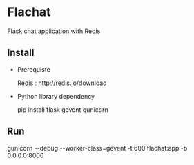 Flachat
=======

Flask chat application with Redis



Install
-------

* Prerequiste

    Redis : http://redis.io/download

* Python library dependency

    pip install flask gevent gunicorn

Run
---
gunicorn --debug --worker-class=gevent -t 600 flachat:app -b 0.0.0.0:8000

